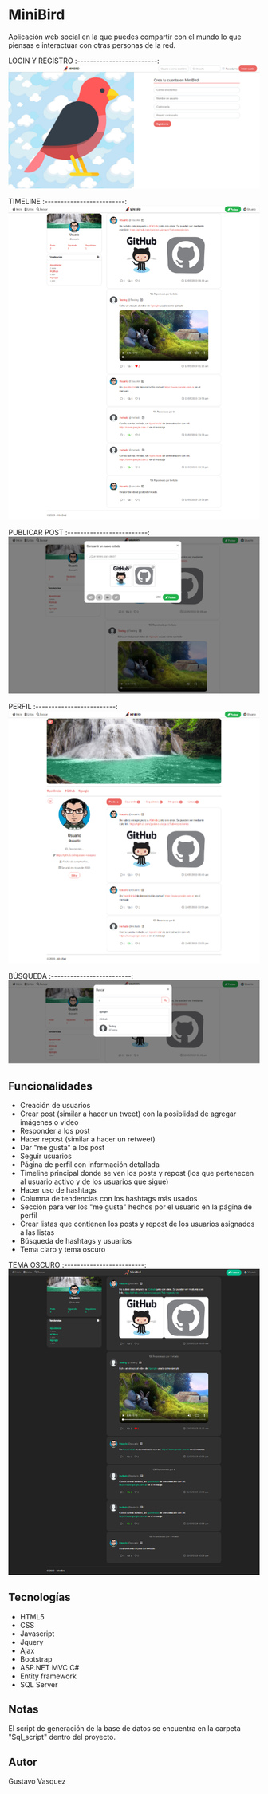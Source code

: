# MiniBird
Aplicación web social en la que puedes compartir con el mundo lo que piensas e interactuar con otras personas de la red.

LOGIN Y REGISTRO
:-------------------------:
![MiniBird-Login](MiniBird/Content/images/previews/1-login.png)

TIMELINE
:-------------------------:
![MiniBird-Timeline](MiniBird/Content/images/previews/2-timeline.png)

PUBLICAR POST
:-------------------------:
![MiniBird-Timeline](MiniBird/Content/images/previews/6-publicar_post.png)

PERFIL
:-------------------------:
![MiniBird-Profile](MiniBird/Content/images/previews/3-profile.png)

BÚSQUEDA
:-------------------------:
![MiniBird-Search](MiniBird/Content/images/previews/4-search.png)

## Funcionalidades
<ul>
  <li>Creación de usuarios</li>
  <li>Crear post (similar a hacer un tweet) con la posiblidad de agregar imágenes o video</li>
  <li>Responder a los post</li>
  <li>Hacer repost (similar a hacer un retweet)</li>
  <li>Dar "me gusta" a los post</li>
  <li>Seguir usuarios</li>
  <li>Página de perfil con información detallada</li>
  <li>Timeline principal donde se ven los posts y repost (los que pertenecen al usuario activo y de los usuarios que sigue)</li>
  <li>Hacer uso de hashtags</li>
  <li>Columna de tendencias con los hashtags más usados</li>
  <li>Sección para ver los "me gusta" hechos por el usuario en la página de perfil</li>
  <li>Crear listas que contienen los posts y repost de los usuarios asignados a las listas</li>
  <li>Búsqueda de hashtags y usuarios</li>
  <li>Tema claro y tema oscuro</li>
</ul>

TEMA OSCURO
:-------------------------:
![MiniBird-DarkTheme](MiniBird/Content/images/previews/5-dark_theme.png)

## Tecnologías
<ul>
  <li>HTML5</li>
  <li>CSS</li>
  <li>Javascript</li>
  <li>Jquery</li>
  <li>Ajax</li>
  <li>Bootstrap</li>
  <li>ASP.NET MVC C#</li>
  <li>Entity framework</li>
  <li>SQL Server</li>
</ul>

## Notas
El script de generación de la base de datos se encuentra en la carpeta "Sql_script" dentro del proyecto.

## Autor
Gustavo Vasquez

